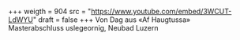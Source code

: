 ﻿+++
weigth = 904
src = "https://www.youtube.com/embed/3WCUT-LdWYU"
draft = false
+++
Von Dag aus «Af Haugtussa»<br>Masterabschluss uslegeornig, Neubad Luzern
